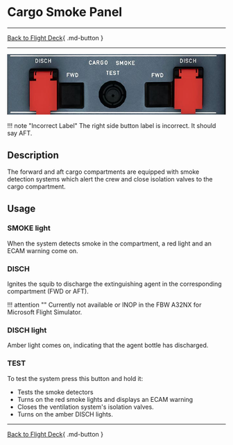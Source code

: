 # Cargo Smoke Panel

---

[Back to Flight Deck](../index.md){ .md-button }

---

![Cargo Smoke Panel](../../../assets/a32nx-briefing/overhead-panel/cargo-smoke.jpg "Cargo Smoke Panel")

!!! note "Incorrect Label"
    The right side button label is incorrect. It should say AFT.

## Description

The forward and aft cargo compartments are equipped with smoke detection systems which alert the crew and close isolation valves to the cargo compartment.

## Usage

### SMOKE light

When the system detects smoke in the compartment, a red light and an ECAM warning come on.

### DISCH

Ignites the squib to discharge the extinguishing agent in the corresponding compartment (FWD or AFT).

!!! attention ""
    Currently not available or INOP in the FBW A32NX for Microsoft Flight Simulator.

### DISCH light

Amber light comes on, indicating that the agent bottle has discharged.

### TEST

To test the system press this button and hold it:

- Tests the smoke detectors
- Turns on the red smoke lights and displays an ECAM warning
- Closes the ventilation system's isolation valves.
- Turns on the amber DISCH lights.

---

[Back to Flight Deck](../index.md){ .md-button }
